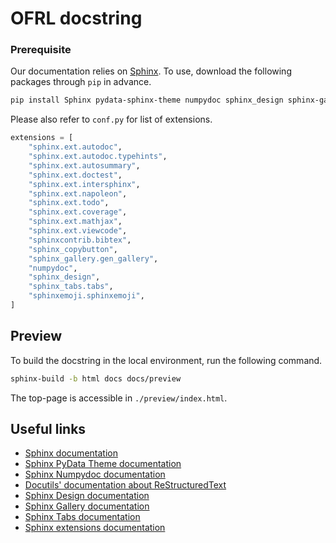 OFRL docstring
========

### Prerequisite

Our documentation relies on [Sphinx](https://github.com/sphinx-doc/sphinx). To use, download the following packages through `pip` in advance.

```bash
pip install Sphinx pydata-sphinx-theme numpydoc sphinx_design sphinx-gallery sphinx-tabs sphinx-copybutton sphinxemoji sphinxcontrib-bibtex
```

Please also refer to `conf.py` for list of extensions.

```python
extensions = [
    "sphinx.ext.autodoc",
    "sphinx.ext.autodoc.typehints",
    "sphinx.ext.autosummary",
    "sphinx.ext.doctest",
    "sphinx.ext.intersphinx",
    "sphinx.ext.napoleon",
    "sphinx.ext.todo",
    "sphinx.ext.coverage",
    "sphinx.ext.mathjax",
    "sphinx.ext.viewcode",
    "sphinxcontrib.bibtex",
    "sphinx_copybutton",
    "sphinx_gallery.gen_gallery",
    "numpydoc",
    "sphinx_design",
    "sphinx_tabs.tabs",
    "sphinxemoji.sphinxemoji",
]
```

## Preview
To build the docstring in the local environment, run the following command.
```bash
sphinx-build -b html docs docs/preview
```

The top-page is accessible in `./preview/index.html`.

## Useful links
* [Sphinx documentation](https://www.sphinx-doc.org/en/master/)
* [Sphinx PyData Theme documentation](https://pydata-sphinx-theme.readthedocs.io/en/stable/index.html)
* [Sphinx Numpydoc documentation](https://numpydoc.readthedocs.io/en/latest/)
* [Docutils' documentation about ReStructuredText](https://docutils.sourceforge.io/docs/user/rst/quickstart.html)
* [Sphinx Design documentation](https://sphinx-design.readthedocs.io/en/latest/)
* [Sphinx Gallery documentation](https://sphinx-gallery.github.io/stable/index.html)
* [Sphinx Tabs documentation](https://sphinx-tabs.readthedocs.io/en/latest/)
* [Sphinx extensions documentation](https://sphinx-extensions.readthedocs.io/en/latest/index.html)
